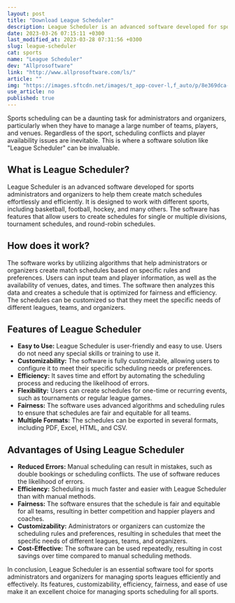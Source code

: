 ```yaml
---
layout: post
title: "Download League Scheduler"
description: League Scheduler is an advanced software developed for sports administrators and organizers to help them create match schedules effortlessly and efficiently.
date: 2023-03-26 07:15:11 +0300
last_modified_at: 2023-03-28 07:31:56 +0300
slug: league-scheduler
cat: sports
name: "League Scheduler"
dev: "Allprosoftware"
link: "http://www.allprosoftware.com/ls/"
article: ""
img: "https://images.sftcdn.net/images/t_app-cover-l,f_auto/p/8e369dca-9b2c-11e6-8369-00163ec9f5fa/3219239140/league-scheduler-screenshot.jpg"
use_article: no
published: true
---
```

Sports scheduling can be a daunting task for administrators and organizers, particularly when they have to manage a large number of teams, players, and venues. Regardless of the sport, scheduling conflicts and player availability issues are inevitable. This is where a software solution like "League Scheduler" can be invaluable.

## What is League Scheduler?

League Scheduler is an advanced software developed for sports administrators and organizers to help them create match schedules effortlessly and efficiently. It is designed to work with different sports, including basketball, football, hockey, and many others. The software has features that allow users to create schedules for single or multiple divisions, tournament schedules, and round-robin schedules.

## How does it work?

The software works by utilizing algorithms that help administrators or organizers create match schedules based on specific rules and preferences. Users can input team and player information, as well as the availability of venues, dates, and times. The software then analyzes this data and creates a schedule that is optimized for fairness and efficiency. The schedules can be customized so that they meet the specific needs of different leagues, teams, and organizers.

## Features of League Scheduler

* **Easy to Use:** League Scheduler is user-friendly and easy to use. Users do not need any special skills or training to use it.
* **Customizability:** The software is fully customizable, allowing users to configure it to meet their specific scheduling needs or preferences.
* **Efficiency:** It saves time and effort by automating the scheduling process and reducing the likelihood of errors.
* **Flexibility:** Users can create schedules for one-time or recurring events, such as tournaments or regular league games.
* **Fairness:** The software uses advanced algorithms and scheduling rules to ensure that schedules are fair and equitable for all teams.
* **Multiple Formats:** The schedules can be exported in several formats, including PDF, Excel, HTML, and CSV.

## Advantages of Using League Scheduler

* **Reduced Errors:** Manual scheduling can result in mistakes, such as double bookings or scheduling conflicts. The use of software reduces the likelihood of errors.
* **Efficiency:** Scheduling is much faster and easier with League Scheduler than with manual methods.
* **Fairness:** The software ensures that the schedule is fair and equitable for all teams, resulting in better competition and happier players and coaches.
* **Customizability:** Administrators or organizers can customize the scheduling rules and preferences, resulting in schedules that meet the specific needs of different leagues, teams, and organizers.
* **Cost-Effective:** The software can be used repeatedly, resulting in cost savings over time compared to manual scheduling methods.

In conclusion, League Scheduler is an essential software tool for sports administrators and organizers for managing sports leagues efficiently and effectively. Its features, customizability, efficiency, fairness, and ease of use make it an excellent choice for managing sports scheduling for all sports.